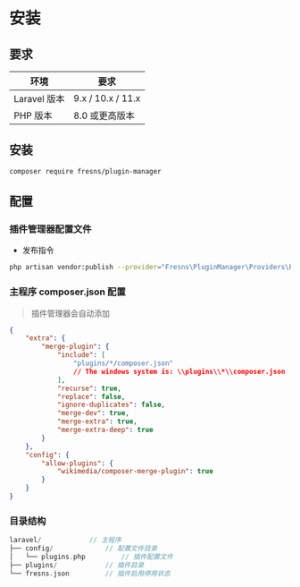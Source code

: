# 安装

## 要求

| 环境 | 要求 |
| --- | --- |
| Laravel 版本 | 9.x / 10.x / 11.x |
| PHP 版本 | 8.0 或更高版本 |

## 安装

```bash
composer require fresns/plugin-manager
```

## 配置

### 插件管理器配置文件

- 发布指令

```bash
php artisan vendor:publish --provider="Fresns\PluginManager\Providers\PluginServiceProvider"
```

### 主程序 composer.json 配置

> 插件管理器会自动添加

```json
{
    "extra": {
        "merge-plugin": {
            "include": [
                "plugins/*/composer.json"
                // The windows system is: \\plugins\\*\\composer.json
            ],
            "recurse": true,
            "replace": false,
            "ignore-duplicates": false,
            "merge-dev": true,
            "merge-extra": true,
            "merge-extra-deep": true
        }
    },
    "config": {
        "allow-plugins": {
            "wikimedia/composer-merge-plugin": true
        }
    }
}
```

### 目录结构

```php
laravel/            // 主程序
├── config/             // 配置文件目录
│   └── plugins.php         // 插件配置文件
├── plugins/            // 插件目录
└── fresns.json         // 插件启用停用状态
```
